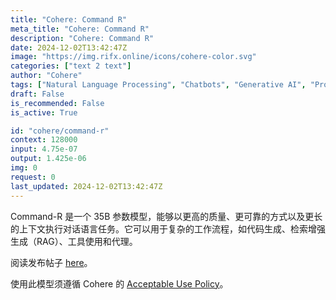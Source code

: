 ```yaml
---
title: "Cohere: Command R"
meta_title: "Cohere: Command R"
description: "Cohere: Command R"
date: 2024-12-02T13:42:47Z
image: "https://img.rifx.online/icons/cohere-color.svg"
categories: ["text 2 text"]
author: "Cohere"
tags: ["Natural Language Processing", "Chatbots", "Generative AI", "Programming", "Technology/Web"]
draft: False
is_recommended: False
is_active: True

id: "cohere/command-r"
context: 128000
input: 4.75e-07
output: 1.425e-06
img: 0
request: 0
last_updated: 2024-12-02T13:42:47Z
---
```


Command-R 是一个 35B 参数模型，能够以更高的质量、更可靠的方式以及更长的上下文执行对话语言任务。它可以用于复杂的工作流程，如代码生成、检索增强生成（RAG）、工具使用和代理。

阅读发布帖子 [here](https://txt.cohere.com/command-r/)。

使用此模型须遵循 Cohere 的 [Acceptable Use Policy](https://docs.cohere.com/docs/c4ai-acceptable-use-policy)。

